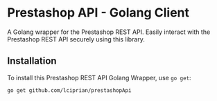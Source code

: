 # Prestashop API - Golang Client

A Golang wrapper for the Prestashop REST API. Easily interact with the Prestashop REST API securely using this library.

## Installation

To install this Prestashop REST API Golang Wrapper, use `go get`:

```
go get github.com/lciprian/prestashopApi
```
